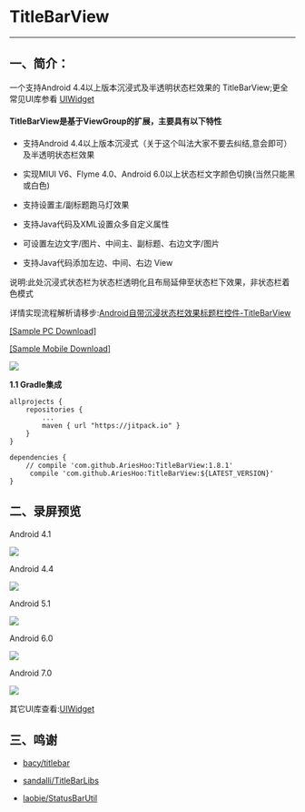 # TitleBarView
--------------------------
## 一、简介：

一个支持Android 4.4以上版本沉浸式及半透明状态栏效果的 TitleBarView;更全常见UI库参看 [UIWidget](https://github.com/AriesHoo/UIWidget)

#### TitleBarView是基于ViewGroup的扩展，主要具有以下特性


- 支持Android 4.4以上版本沉浸式（关于这个叫法大家不要去纠结,意会即可）及半透明状态栏效果

- 实现MIUI V6、Flyme 4.0、Android 6.0以上状态栏文字颜色切换(当然只能黑或白色)

- 支持设置主/副标题跑马灯效果

- 支持Java代码及XML设置众多自定义属性

- 可设置左边文字/图片、中间主、副标题、右边文字/图片

- 支持Java代码添加左边、中间、右边 View


说明:此处沉浸式状态栏为状态栏透明化且布局延伸至状态栏下效果，非状态栏着色模式

详情实现流程解析请移步:[Android自带沉浸状态栏效果标题栏控件-TitleBarView](http://www.jianshu.com/p/34ace867b29f)

[[Sample PC Download]](https://github.com/AriesHoo/TitleBarView/blob/master/apk/sample.apk)  

[[Sample Mobile Download]](https://fir.im/pmb2)

![](https://github.com/AriesHoo/TitleBarView/blob/master/apk/qr.png)


**1.1 Gradle集成**

```
allprojects {
    repositories {
        ...
        maven { url "https://jitpack.io" }
    }
}
```

```
dependencies {
    // compile 'com.github.AriesHoo:TitleBarView:1.8.1'
     compile 'com.github.AriesHoo:TitleBarView:${LATEST_VERSION}'
}
```

## 二、录屏预览

Android 4.1

![](https://github.com/AriesHoo/TitleBarView/blob/master/screenshot/4.1.gif)

Android 4.4

![](https://github.com/AriesHoo/TitleBarView/blob/master/screenshot/4.4.gif)

Android 5.1

![](https://github.com/AriesHoo/TitleBarView/blob/master/screenshot/5.1.gif)

Android 6.0

![](https://github.com/AriesHoo/TitleBarView/blob/master/screenshot/6.0.gif)

Android 7.0

![](https://github.com/AriesHoo/TitleBarView/blob/master/screenshot/7.0.gif)

其它UI库查看:[UIWidget](https://github.com/AriesHoo/UIWidget)

## 三、鸣谢

- [bacy/titlebar](https://github.com/bacy/titlebar)

- [sandalli/TitleBarLibs](https://github.com/sandalli/TitleBarLibs)

- [laobie/StatusBarUtil](https://github.com/laobie/StatusBarUtil)

